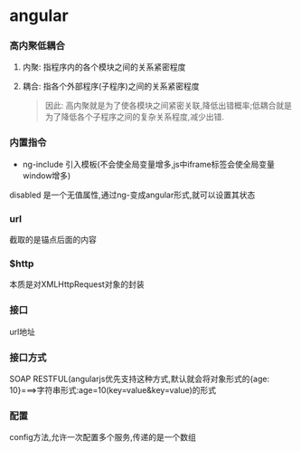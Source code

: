 # angular

### 高内聚低耦合

1. 内聚: 指程序内的各个模块之间的关系紧密程度
2. 耦合: 指各个外部程序\(子程序\)之间的关系紧密程度

   > 因此: 高内聚就是为了使各模块之间紧密关联,降低出错概率;低耦合就是为了降低各个子程序之间的复杂关系程度,减少出错.

### 内置指令

* ng-include 引入模板\(不会使全局变量增多,js中iframe标签会使全局变量window增多\)

disabled 是一个无值属性,通过ng-变成angular形式,就可以设置其状态

### url

截取的是锚点后面的内容

### $http

本质是对XMLHttpRequest对象的封装

### 接口

url地址

### 接口方式

SOAP RESTFUL\(angularjs优先支持这种方式,默认就会将对象形式的{age: 10}===&gt;字符串形式:age=10\(key=value&key=value\)的形式

### 配置

config方法,允许一次配置多个服务,传递的是一个数组

### 



